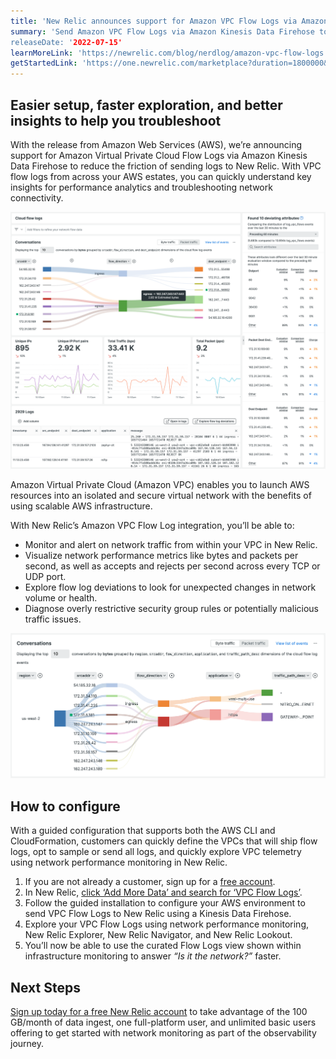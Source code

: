 ```yaml
---
title: 'New Relic announces support for Amazon VPC Flow Logs via Amazon Kinesis Data Firehose'
summary: 'Send Amazon VPC Flow Logs via Amazon Kinesis Data Firehose to reduce Amazon CloudWatch related costs and to explore and navigate flow logs across the technology estate’
releaseDate: '2022-07-15'
learnMoreLink: 'https://newrelic.com/blog/nerdlog/amazon-vpc-flow-logs'
getStartedLink: 'https://one.newrelic.com/marketplace?duration=1800000&state=79e952e9-b09e-3343-2a9c-481337ff28ac'
---
```

## Easier setup, faster exploration, and better insights to help you troubleshoot

With the release from Amazon Web Services (AWS), we’re announcing support for Amazon Virtual Private Cloud Flow Logs via Amazon Kinesis Data Firehose to reduce the friction of sending logs to New Relic. With VPC flow logs from across your AWS estates, you can quickly understand key insights for performance analytics and troubleshooting network connectivity.

![Cloud flow logs page overview](./images/1_cloudflowlogs_overview.png "Cloud flow logs page overview")

Amazon Virtual Private Cloud (Amazon VPC) enables you to launch AWS resources into an isolated and secure virtual network with the benefits of using scalable AWS infrastructure.

With New Relic’s Amazon VPC Flow Log integration, you’ll be able to:

* Monitor and alert on network traffic from within your VPC in New Relic.
* Visualize network performance metrics like bytes and packets per second, as well as accepts and rejects per second across every TCP or UDP port.
* Explore flow log deviations to look for unexpected changes in network volume or health.
* Diagnose overly restrictive security group rules or potentially malicious traffic issues.

![Sankey view for VPC Flow Logs](./images/4_cloudflowlogs_conversations.png "Sankey view for VPC Flow Logs")

## How to configure
With a guided configuration that supports both the AWS CLI and CloudFormation, customers can quickly define the VPCs that will ship flow logs, opt to sample or send all logs, and quickly explore VPC telemetry using network performance monitoring in New Relic.
1. If you are not already a customer, sign up for a [free account](https://newrelic.com/signup).
2. In New Relic, [click ‘Add More Data’ and search for ‘VPC Flow Logs’](https://one.newrelic.com/marketplace?duration=1800000&state=79e952e9-b09e-3343-2a9c-481337ff28ac).
3. Follow the guided installation to configure your AWS environment to send VPC Flow Logs to New Relic using a Kinesis Data Firehose.
4. Explore your VPC Flow Logs using network performance monitoring, New Relic Explorer, New Relic Navigator, and New Relic Lookout.
5. You’ll now be able to use the curated Flow Logs view shown within infrastructure monitoring to answer _“Is it the network?”_ faster.

## Next Steps
[Sign up today for a free New Relic account](https://newrelic.com/signup) to take advantage of the 100 GB/month of data ingest, one full-platform user, and unlimited basic users offering to get started with network monitoring as part of the observability journey.
